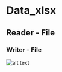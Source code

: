 # Data_xlsx
## Reader - File
### Writer - File
![alt text](https://www.confianzit.com/cit-blog/wp-content/uploads/2022/03/How-to-Read-XLSX-Files-in-Python.png)
